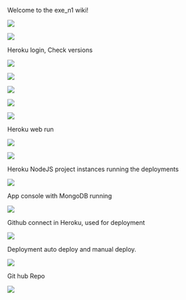 Welcome to the exe_n1 wiki!

![](https://github.com/Akash274/exe_n1/blob/master/screenshots/screenshot1.PNG)

![](https://github.com/Akash274/exe_n1/blob/master/screenshots/screenshot2.PNG)

Heroku login, Check versions

![](https://github.com/Akash274/exe_n1/blob/master/screenshots/screenshot3.PNG)

![](https://github.com/Akash274/exe_n1/blob/master/screenshots/screenshot4.PNG)

![](https://github.com/Akash274/exe_n1/blob/master/screenshots/screenshot5.PNG)

![](https://github.com/Akash274/exe_n1/blob/master/screenshots/screenshot6.PNG)

![](https://github.com/Akash274/exe_n1/blob/master/screenshots/screenshot7.PNG)

Heroku web run

![](https://github.com/Akash274/exe_n1/blob/master/screenshots/screenshot8.PNG)

![](https://github.com/Akash274/exe_n1/blob/master/screenshots/screenshot9.PNG)

Heroku NodeJS project instances running the deployments

![](https://github.com/Akash274/exe_n1/blob/master/screenshots/screenshot10.PNG)

App console with MongoDB running

![](https://github.com/Akash274/exe_n1/blob/master/screenshots/screenshot11.PNG)

Github connect in Heroku, used for deployment

![](https://github.com/Akash274/exe_n1/blob/master/screenshots/screenshot12.PNG)

Deployment auto deploy and manual deploy.

![](https://github.com/Akash274/exe_n1/blob/master/screenshots/screenshot13.PNG)

Git hub Repo

![](https://github.com/Akash274/exe_n1/blob/master/screenshots/screenshot14.PNG)
